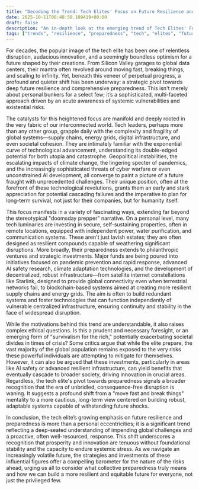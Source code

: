 ```yaml
---
title: "Decoding the Trend: Tech Elites' Focus on Future Resilience and Preparedness"
date: 2025-10-11T06:48:58.109419+00:00
draft: false
description: "An in-depth look at the emerging trend of Tech Elites' Focus on Future Resilience and Preparedness and what it means for the future."
tags: ["trends", "resilience", "preparedness", "tech", "elites", "future", "risk", "innovation", "sustainability", "security"]
---
```


For decades, the popular image of the tech elite has been one of relentless disruption, audacious innovation, and a seemingly boundless optimism for a future shaped by their creations. From Silicon Valley garages to global data centers, their mantra often revolved around moving fast, breaking things, and scaling to infinity. Yet, beneath this veneer of perpetual progress, a profound and quieter shift has been underway: a strategic pivot towards deep future resilience and comprehensive preparedness. This isn't merely about personal bunkers for a select few; it’s a sophisticated, multi-faceted approach driven by an acute awareness of systemic vulnerabilities and existential risks.

The catalysts for this heightened focus are manifold and deeply rooted in the very fabric of our interconnected world. Tech leaders, perhaps more than any other group, grapple daily with the complexity and fragility of global systems—supply chains, energy grids, digital infrastructure, and even societal cohesion. They are intimately familiar with the exponential curve of technological advancement, understanding its double-edged potential for both utopia and catastrophe. Geopolitical instabilities, the escalating impacts of climate change, the lingering specter of pandemics, and the increasingly sophisticated threats of cyber warfare or even unconstrained AI development, all converge to paint a picture of a future fraught with unprecedented challenges. Their unique position, often at the forefront of these technological revolutions, grants them an early and stark appreciation for potential cascading failures and the imperative to plan for long-term survival, not just for their companies, but for humanity itself.

This focus manifests in a variety of fascinating ways, extending far beyond the stereotypical "doomsday prepper" narrative. On a personal level, many tech luminaries are investing in secure, self-sustaining properties, often in remote locations, equipped with independent power, water purification, and communication systems. These aren't just lavish estates; they are often designed as resilient compounds capable of weathering significant disruptions. More broadly, their preparedness extends to philanthropic ventures and strategic investments. Major funds are being poured into initiatives focused on pandemic prevention and rapid response, advanced AI safety research, climate adaptation technologies, and the development of decentralized, robust infrastructure—from satellite internet constellations like Starlink, designed to provide global connectivity even when terrestrial networks fail, to blockchain-based systems aimed at creating more resilient supply chains and energy grids. The aim is often to build redundant systems and foster technologies that can function independently of vulnerable centralized infrastructure, ensuring continuity and stability in the face of widespread disruption.

While the motivations behind this trend are understandable, it also raises complex ethical questions. Is this a prudent and necessary foresight, or an emerging form of "survivalism for the rich," potentially exacerbating societal divides in times of crisis? Some critics argue that while the elite prepare, the vast majority of the global population remains exposed to the very risks these powerful individuals are attempting to mitigate for themselves. However, it can also be argued that these investments, particularly in areas like AI safety or advanced resilient infrastructure, can yield benefits that eventually cascade to broader society, driving innovation in crucial areas. Regardless, the tech elite's pivot towards preparedness signals a broader recognition that the era of unbridled, consequence-free disruption is waning. It suggests a profound shift from a "move fast and break things" mentality to a more cautious, long-term view centered on building robust, adaptable systems capable of withstanding future shocks.

In conclusion, the tech elite’s growing emphasis on future resilience and preparedness is more than a personal eccentricities; it is a significant trend reflecting a deep-seated understanding of impending global challenges and a proactive, often well-resourced, response. This shift underscores a recognition that prosperity and innovation are tenuous without foundational stability and the capacity to endure systemic stress. As we navigate an increasingly volatile future, the strategies and investments of these influential figures offer a compelling barometer for the nature of the risks ahead, urging us all to consider what collective preparedness truly means and how we can build a more resilient and equitable future for everyone, not just the privileged few.